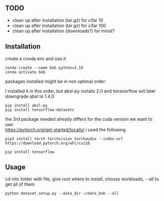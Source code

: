 ## TODO
- clean up after installation (tar.gz) for cifar 10
- clean up after installation (tar.gz) for cifar 100
- clean up after installation (downloads?) for mnist?

## Installation

create a conda env and use it

```
conda create --name bob python=3.10
conda activate bob
```

packages installed might be in non optimal order:

I installed it in this order, but absl-py installs 2.0 and tensoorflow will later downgrade absl to 1.4.0
```
pip install absl-py
pip install tensorflow-datasets
```
the 3rd package needed already differs for the cuda version we want to use:  
https://pytorch.org/get-started/locally/ 
i used the following
```
pip3 install torch torchvision torchaudio --index-url https://download.pytorch.org/whl/cu118
```

```
pip install tensorflow
```

## Usage

cd into folder with file, give root where to install, choose workloads, --all to get all of them
```
python dataset_setup.py --data_dir ~/data_bob --all
```
